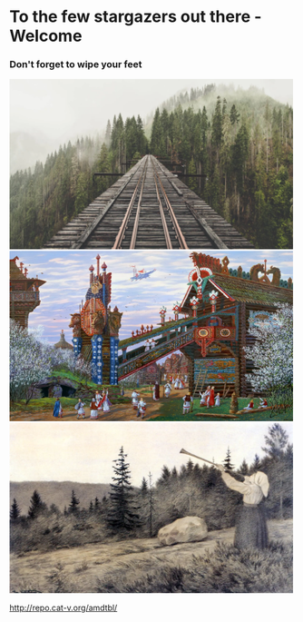# To the few stargazers out there - Welcome

### Don't forget to wipe your feet

<img src=".pix/train.webp" style="width: 500px; height: 300px;">

<img src=".pix/ivanov01.webp" style="width: 500px; height: 300px;">

<img src=".pix/op_under_fjeldet_toner_en_lur.webp" style="width: 500px; height: 300px;">

http://repo.cat-v.org/amdtbl/

